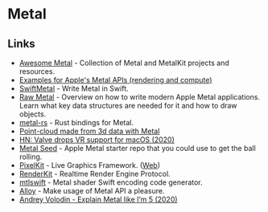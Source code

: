 # Metal

## Links

* [Awesome Metal](https://github.com/adamnemecek/awesome-metal) - Collection of Metal and MetalKit projects and resources.
* [Examples for Apple's Metal APIs \(rendering and compute\)](https://github.com/dehesa/Metal)
* [SwiftMetal](https://github.com/hexagons/SwiftMetal) - Write Metal in Swift.
* [Raw Metal](https://alain.xyz/blog/raw-metal) - Overview on how to write modern Apple Metal applications. Learn what key data structures are needed for it and how to draw objects.
* [metal-rs](https://github.com/gfx-rs/metal-rs) - Rust bindings for Metal.
* [Point-cloud made from 3d data with Metal](https://github.com/roberthein/Metal-Point-Cloud)
* [HN: Valve drops VR support for macOS \(2020\)](https://news.ycombinator.com/item?id=23047348)
* [Metal Seed](https://github.com/alaingalvan/metal-seed) - Apple Metal starter repo that you could use to get the ball rolling.
* [PixelKit](https://github.com/hexagons/pixelkit) - Live Graphics Framework. \([Web](http://pixelkit.net/)\)
* [RenderKit](https://github.com/hexagons/RenderKit) - Realtime Render Engine Protocol.
* [mtlswift](https://github.com/s1ddok/mtlswift) - Metal shader Swift encoding code generator.
* [Alloy](https://github.com/s1ddok/Alloy) - Make usage of Metal API a pleasure.
* [Andrey Volodin - Explain Metal like I’m 5 \(2020\)](https://www.youtube.com/watch?v=ebap8D1-GIY)

